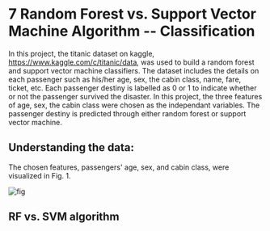 # 7 Random Forest vs. Support Vector Machine Algorithm -- Classification

In this project, the titanic dataset on kaggle, https://www.kaggle.com/c/titanic/data, was used to build a random forest and support vector machine classifiers. The dataset includes the details on each passenger such as his/her age, sex, the cabin class, name, fare, ticket, etc. Each passenger destiny is labelled as 0 or 1 to indicate whether or not the passenger survived the disaster. In this project, the three features of age, sex, the cabin class were chosen as the independant variables. The passenger destiny is predicted through either random forest or support vector machine. 

## Understanding the data:
The chosen features, passengers' age, sex, and cabin class, were visualized in Fig. 1.

![fig](https://user-images.githubusercontent.com/54812742/145497452-fae983a4-9212-4d79-ac58-8b21ba7aa008.PNG)

## RF vs. SVM algorithm
